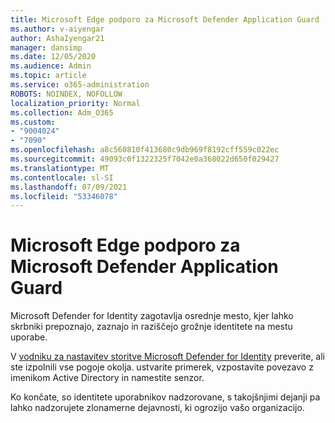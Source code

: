 ```yaml
---
title: Microsoft Edge podporo za Microsoft Defender Application Guard
ms.author: v-aiyengar
author: AshaIyengar21
manager: dansimp
ms.date: 12/05/2020
ms.audience: Admin
ms.topic: article
ms.service: o365-administration
ROBOTS: NOINDEX, NOFOLLOW
localization_priority: Normal
ms.collection: Adm_O365
ms.custom:
- "9004024"
- "7090"
ms.openlocfilehash: a8c560810f413680c9db969f8192cff559c022ec
ms.sourcegitcommit: 49093c0f1322325f7042e0a368022d650f029427
ms.translationtype: MT
ms.contentlocale: sl-SI
ms.lasthandoff: 07/09/2021
ms.locfileid: "53346078"
---
```

# <a name="microsoft-edges-support-for-microsoft-defender-application-guard"></a>Microsoft Edge podporo za Microsoft Defender Application Guard

Microsoft Defender for Identity zagotavlja osrednje mesto, kjer lahko skrbniki prepoznajo, zaznajo in raziščejo grožnje identitete na mestu uporabe. 

V [vodniku za nastavitev storitve Microsoft Defender for Identity](https://admin.microsoft.com/AdminPortal/Home?#/modernonboarding/microsoftdefenderforidentitysetupguide) preverite, ali ste izpolnili vse pogoje okolja. ustvarite primerek, vzpostavite povezavo z imenikom Active Directory in namestite senzor. 

Ko končate, so identitete uporabnikov nadzorovane, s takojšnjimi dejanji pa lahko nadzorujete zlonamerne dejavnosti, ki ogrozijo vašo organizacijo.
